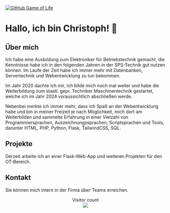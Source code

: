 
[![GitHub Game of Life](https://github4life.herokuapp.com/ethomson.gif?z=6)](https://github4life.herokuapp.com/ethomson)

# Hallo, ich bin Christoph! 👋

## Über mich
Ich habe eine Ausbildung zum Elektroniker für Betriebstechnik gemacht, die Kenntnisse habe ich in den folgenden Jahren in der SPS-Technik gut nutzen können.
Im Laufe der Zeit habe ich immer mehr mit Datenbanken, Servertechnik und Webentwicklung zu tun bekommen.

Im Jahr 2020 dachte ich mir, ich bilde mich noch mal weiter und habe die Weiterbildung zum staatl. gepr. Techniker Maschinentechnik gestartet, welche ich im Jahr 2024 voraussichtlich abschließen werde.

Nebenbei merkte ich immer mehr, dass ich Spaß an der Webentwicklung habe und bin in meiner Freizeit je nach Möglichkeit, mich dort am Weiterbilden und sammelte 
Erfahrung in einer Vielzahl von Programmiersprachen, Auszeichnungssprachen, Scriptsprachen und Tools, darunter HTML, PHP, Python, Flask, TailwindCSS, SQL.

## Projekte
Derzeit arbeite ich an einer Flask-Web-App und weiteren Projekten für den OT-Bereich.

## Kontakt
Sie können mich intern in der Firma über Teams erreichen.

<p align="center"> 
  Visitor count<br>
  <img src="https://profile-counter.glitch.me/PPChristopHerzlieb/count.svg" />
</p>
